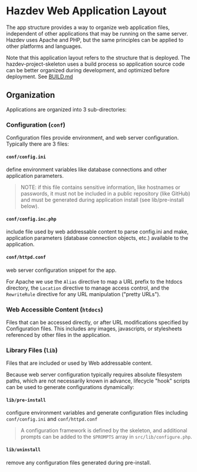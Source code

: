 # Hazdev Web Application Layout

The app structure provides a way to organize web application files,
independent of other applications that may be running on the same server.
Hazdev uses Apache and PHP, but the same principles can be applied to other
platforms and languages.


Note that this application layout refers to the structure that is deployed.
The hazdev-project-skeleton uses a build process so application source code
can be better organized during development, and optimized before deployment.
See [BUILD.md](BUILD.md)

## Organization

Applications are organized into 3 sub-directories:


### Configuration (`conf`)
Configuration files provide environment, and web server configuration.
Typically there are 3 files:

#### `conf/config.ini`
define environment variables like database connections and
other application parameters.

> NOTE: if this file contains sensitive information,
> like hostnames or passwords, it must not be included in a public repository
> (like GitHub) and must be generated during application install
> (see lib/pre-install below).

#### `conf/config.inc.php`
include file used by web addressable content to parse config.ini and make,
application parameters (database connection objects, etc.) available to the
application.

#### `conf/httpd.conf`
web server configuration snippet for the app.

For Apache we use the `Alias` directive to map a URL prefix to the htdocs
directory, the `Location` directive to manage access control, and the
`RewriteRule` directive for any URL manipulation ("pretty URLs").


### Web Accessible Content (`htdocs`)
Files that can be accessed directly, or after URL modifications specified by
Configuration files.  This includes any images, javascripts, or stylesheets
referenced by other files in the application.


### Library Files (`lib`)
Files that are included or used by Web addressable content.

Because web server configuration typically requires absolute filesystem paths,
which are not necessarily known in advance, lifecycle "hook" scripts can be
used to generate configurations dynamically:

#### `lib/pre-install`
configure environment variables and generate configuration files
including `conf/config.ini` and `conf/httpd.conf`

> A configuration framework is defined by the skeleton, and additional
> prompts can be added to the `$PROMPTS` array in `src/lib/configure.php`.

#### `lib/uninstall`
remove any configuration files generated during pre-install.
